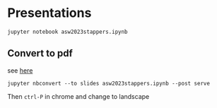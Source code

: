 # Presentations 


```
jupyter notebook asw2023stappers.ipynb
```

## Convert to pdf 

see [here](https://rise.readthedocs.io/en/stable/exportpdf.html)

```
jupyter nbconvert --to slides asw2023stappers.ipynb --post serve
```
 
Then `ctrl-P` in chrome and change to landscape 


